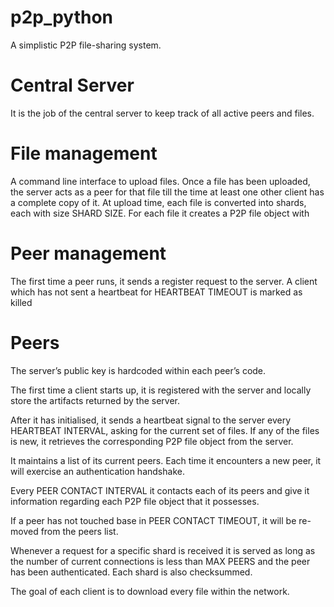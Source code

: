 p2p_python
==========
A simplistic P2P file-sharing system.

Central Server
=============
It is the job of the central server to keep track of all active peers and files.

File management
=============
A command line interface to upload files.
Once a file has been uploaded, the server acts as a peer for that file
till the time at least one other client has a complete copy of it.
At upload time, each file is converted into shards, each with size SHARD SIZE.
For each file it creates a P2P file object with

Peer management
=============
The first time a peer runs, it sends a register request to the server.
A client which has not sent a heartbeat for HEARTBEAT TIMEOUT is marked as killed 

Peers
=============
The server’s public key is hardcoded within each peer’s code.

The first time a client starts up, it is registered with the server and locally store the artifacts returned by the server.

After it has initialised, it sends a heartbeat signal to the server every HEARTBEAT INTERVAL, asking for the current set of files. If any of the files is new, it retrieves the corresponding P2P file object from the server.

It maintains a list of its current peers. Each time it encounters a new peer, it will exercise an authentication handshake.

Every PEER CONTACT INTERVAL it contacts each of its peers and give it information regarding each P2P file object that it possesses. 

If a peer has not touched base in PEER CONTACT TIMEOUT, it will be re- moved from the peers list.

Whenever a request for a specific shard is received it is served as long as the number of current connections is less than MAX PEERS and the peer has been authenticated. Each shard is also checksummed.

The goal of each client is to download every file within the network.

